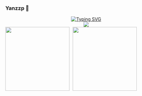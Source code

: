 ### Yanzzp 👋

<!--
**Yanzzp/Yanzzp** is a ✨ _special_ ✨ repository because its `README.md` (this file) appears on your GitHub profile.

Here are some ideas to get you started:

- 🔭 I’m currently working on ...
- 🌱 I’m currently learning ...
- 👯 I’m looking to collaborate on ...
- 🤔 I’m looking for help with ...
- 💬 Ask me about ...
- 📫 How to reach me: ...
- 😄 Pronouns: ...
- ⚡ Fun fact: ...
-->

<!-- dynamic typing effect 动态打字效果 -->

<div align="center">
  <a href="https://github.com/Yanzzp">
    <img src="https://readme-typing-svg.herokuapp.com?font=Fira+Code&weight=600&pause=1000&color=70F739&width=435&separator=%3D&lines=std%3A%3Acout%3C%3C+%22Hello+world!%22+%3C%3C+endl;" alt="Typing SVG" />
  </a>
</div>

<div align="center"><img src="https://cdn.jsdelivr.net/gh/Yanzzp/Yanzzp/assets/github-contribution-grid-snake.svg" /></div>

<style>
    .flex-container {
        display: flex;
    }

    .image {
        height: 200px; /* 设置相同的高度，根据需要调整 */
    }
</style>
<div class="flex-container">
    <div class="center">
        <img src="https://github-readme-stats.vercel.app/api?username=Yanzzp&show_icons=true&theme=tokyonight" class="image"/>
    </div>
    <style>
        .center {
            display: flex;
            justify-content: center;
        }
    </style>
    <div style="width: 10px;"></div>
    <div >
        <img
                src="https://github-readme-activity-graph.vercel.app/graph?username=Yanzzp&theme=xcode" class="image"/>
    </div>

</div>


